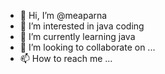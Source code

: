 - 👋 Hi, I’m @meaparna
- 👀 I’m interested in java coding
- 🌱 I’m currently learning java
- 💞️ I’m looking to collaborate on ...
- 📫 How to reach me ...

<!---
meaparna/meaparna is a ✨ special ✨ repository because its `README.md` (this file) appears on your GitHub profile.
You can click the Preview link to take a look at your changes.
--->
